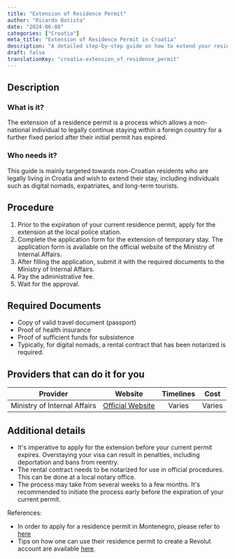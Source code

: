 ```yaml
---
title: "Extension of Residence Permit"
author: "Ricardo Batista"
date: "2024-06-08"
categories: ["Croatia"]
meta_title: "Extension of Residence Permit in Croatia"
description: "A detailed step-by-step guide on how to extend your residence permit in Croatia"
draft: false
translationKey: "croatia-extension_of_residence_permit"
---
```


## Description
### What is it?
The extension of a residence permit is a process which allows a non-national individual to legally continue staying within a foreign country for a further fixed period after their initial permit has expired.

### Who needs it?
This guide is mainly targeted towards non-Croatian residents who are legally living in Croatia and wish to extend their stay, including individuals such as digital nomads, expatriates, and long-term tourists.

## Procedure

1. Prior to the expiration of your current residence permit, apply for the extension at the local police station. 
2. Complete the application form for the extension of temporary stay. The application form is available on the official website of the Ministry of Internal Affairs.
3. After filling the application, submit it with the required documents to the Ministry of Internal Affairs.
4. Pay the administrative fee.
5. Wait for the approval. 

## Required Documents

- Copy of valid travel document (passport)
- Proof of health insurance
- Proof of sufficient funds for subsistence
- Typically, for digital nomads, a rental contract that has been notarized is required.

## Providers that can do it for you

| Provider        |     Website     |     Timelines    |       Cost      |
| --------------- | --------------- |  :-------------: | :-------------: |
| Ministry of Internal Affairs      |  [Official Website](http://www.mup.hr/)       |      Varies      |        Varies       |

## Additional details
- It's imperative to apply for the extension before your current permit expires. Overstaying your visa can result in penalties, including deportation and bans from reentry.
- The rental contract needs to be notarized for use in official procedures. This can be done at a local notary office.
- The process may take from several weeks to a few months. It's recommended to initiate the process early before the expiration of your current permit. 

References:
- In order to apply for a residence permit in Montenegro, please refer to [here](https://www.reddit.com/r/montenegro/comments/1b2gqp0/crnogorsko_drzavljanstvo_i_dozvole_za_rad/)
- Tips on how one can use their residence permit to create a Revolut account are available [here](https://www.reddit.com/r/Revolut/comments/zsrtcc/revolut_account_with_residence_permit/).